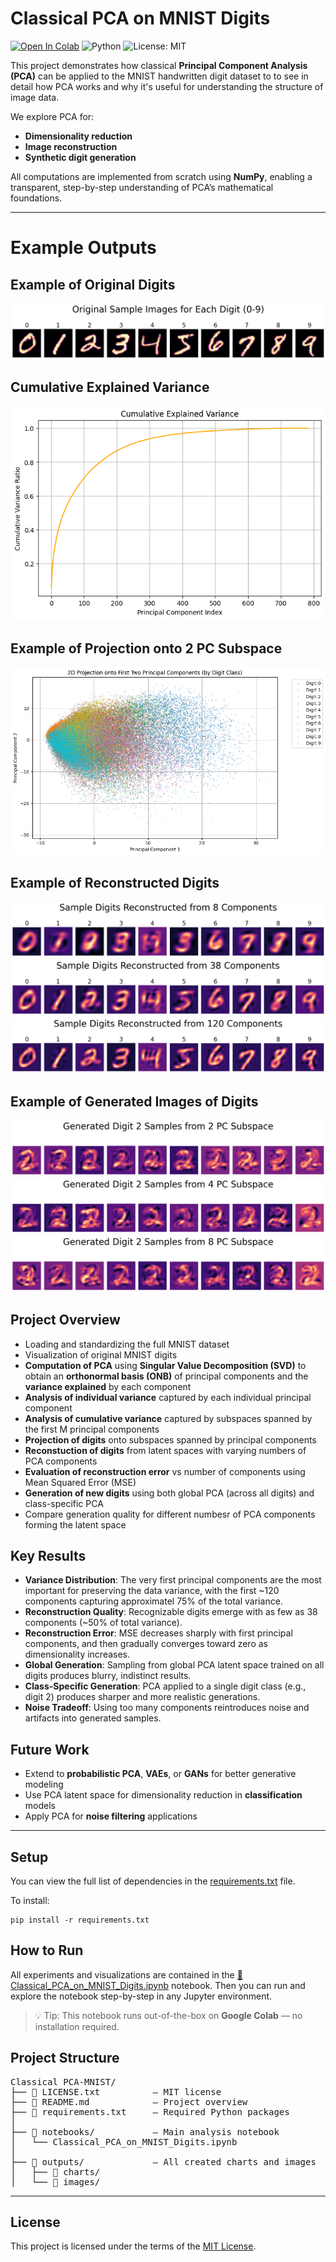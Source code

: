 # Classical PCA on MNIST Digits
[![Open In Colab](https://colab.research.google.com/assets/colab-badge.svg)](https://colab.research.google.com/github/your_username/PCA-MNIST/blob/main/PCA_on_MNIST_Digits.ipynb)
![Python](https://img.shields.io/badge/Python-3.8%2B-blue)
![License: MIT](https://img.shields.io/badge/License-MIT-yellow.svg)

This project demonstrates how classical **Principal Component Analysis (PCA)** can be applied to the MNIST handwritten digit dataset to to see in detail how PCA works and why it's useful for understanding the structure of image data.

We explore PCA for:
- **Dimensionality reduction**
- **Image reconstruction**
- **Synthetic digit generation**

All computations are implemented from scratch using **NumPy**, enabling a transparent, step-by-step understanding of PCA’s mathematical foundations.

---

# Example Outputs
## Example of Original Digits
![Sample Digits](outputs/images/original_digits_sample.png)

## Cumulative Explained Variance
![PCA Variance](outputs/charts/cumulative_explained_variance.png)

## Example of Projection onto 2 PC Subspace
![2D Projection](outputs/charts/projection_on_2_pc.png)

## Example of Reconstructed Digits
![Reconstructed Digits](outputs/images/reconstruction_from_8_pc.png)
![Reconstructed Digits](outputs/images/reconstruction_from_38_pc.png)
![Reconstructed Digits](outputs/images/reconstruction_from_120_pc.png)

## Example of Generated Images of Digits
![Reconstructed Digits](outputs/images/digit2_generated_from_2_pc.png)
![Reconstructed Digits](outputs/images/digit2_generated_from_4_pc.png)
![Reconstructed Digits](outputs/images/digit2_generated_from_8_pc.png)

## Project Overview
- Loading and standardizing the full MNIST dataset
- Visualization of original MNIST digits
- **Computation of PCA** using **Singular Value Decomposition (SVD)** to obtain an **orthonormal basis (ONB)** of principal components and the **variance explained** by each component
- **Analysis of individual variance** captured by each individual principal component
- **Analysis of cumulative variance** captured by subspaces spanned by the first M principal components
- **Projection of digits** onto subspaces spanned by principal components
- **Reconstuction of digits** from latent spaces with varying numbers of PCA components
- **Evaluation of reconstruction error** vs number of components using  Mean Squared Error (MSE) 
- **Generation of new digits** using both global PCA (across all digits) and class-specific PCA
- Compare generation quality for different numbesr of PCA components forming the latent space

## Key Results
- **Variance Distribution**: The very first principal components are the most important for preserving the data variance, with the first ~120 components capturing approximatel 75% of the total variance.
- **Reconstruction Quality**: Recognizable digits emerge with as few as 38 components (~50% of total variance).
- **Reconstruction Error**: MSE decreases sharply with first principal components, and then gradually converges toward zero as dimensionality increases.
- **Global Generation**: Sampling from global PCA latent space trained on all digits produces blurry, indistinct results.
- **Class-Specific Generation**: PCA applied to a single digit class (e.g., digit 2) produces sharper and more realistic generations.
- **Noise Tradeoff**: Using too many components reintroduces noise and artifacts into generated samples.

## Future Work
- Extend to **probabilistic PCA**, **VAEs**, or **GANs** for better generative modeling
- Use PCA latent space for dimensionality reduction in **classification** models
- Apply PCA for **noise filtering** applications

---

## Setup
You can view the full list of dependencies in the [requirements.txt](./requirements.txt) file.

To install:

```
pip install -r requirements.txt
```

## How to Run
All experiments and visualizations are contained in the [📓 Classical_PCA_on_MNIST_Digits.ipynb](./PCA_on_MNIST_Digits.ipynb) notebook. Then you can run and explore the notebook step-by-step in any Jupyter environment.
> 💡 Tip: This notebook runs out-of-the-box on **Google Colab** — no installation required.

## Project Structure
<pre>
Classical PCA-MNIST/
├── 📄 LICENSE.txt          — MIT license
├── 📄 README.md            — Project overview
├── 📄 requirements.txt     — Required Python packages
│
├── 📁 notebooks/           — Main analysis notebook
│   └── Classical_PCA_on_MNIST_Digits.ipynb
│
├── 📁 outputs/             — All created charts and images
│   ├── 📁 charts/
│   └── 📁 images/
</pre>

---

## License

This project is licensed under the terms of the [MIT License](./LICENSE.txt).

